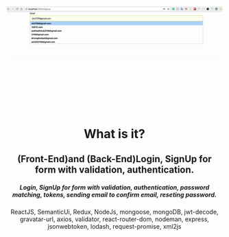 <img src="https://github.com/YKalashnikov/book-api-backend/blob/master/react%20gif.gif">
<h1 align="center">What is it?</h1>
<h2 align="center"> (Front-End)and (Back-End)Login, SignUp for form with validation, authentication.</h2>
<h5 align="center">Login, SignUp for form with validation, authentication, password matching, tokens, sending email to confirm email, reseting password. </h5>
<p align="center">ReactJS, SemanticUi, Redux, NodeJs, mongoose, mongoDB, jwt-decode, gravatar-url, axios, validator, react-router-dom, nodeman, express, jsonwebtoken, lodash, request-promise, xml2js</p> 
